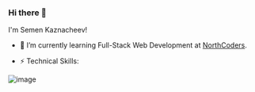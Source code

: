 ### Hi there 👋
I'm Semen Kaznacheev!

- 🌱 I’m currently learning Full-Stack Web Development at [NorthCoders](https://northcoders.com/). 


- ⚡ Technical Skills: 


<!--    •	Languages: JavaScript, Typescript
   •	Front End: HTML5, CSS3, React, React Native 
   •	Back End: PSQL, Express, Firebase, REST APIs
   •	Testing: Jest, Supertest
   •	Agile development: Pair programming, Test-Driven Development, Scrum, Kanban, Git Version Control -->
![image](https://user-images.githubusercontent.com/115807955/216848436-2a9ebe09-650d-4c1e-9ade-584419ae4ea4.png)

<!--
**semkaznacheev/semkaznacheev** is a ✨ _special_ ✨ repository because its `README.md` (this file) appears on your GitHub profile.

Here are some ideas to get you started:

- 🔭 I’m currently working on ...
- 🌱 I’m currently learning ...
- 👯 I’m looking to collaborate on ...
- 🤔 I’m looking for help with ...
- 💬 Ask me about ...
- 📫 How to reach me: ...
- 😄 Pronouns: ...
- ⚡ Fun fact: ...
-->
